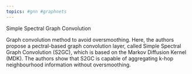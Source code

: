 ```yaml
---
topics: #gnn #graphnets 
---
```


Simple Spectral Graph Convolution

Graph convolution method to avoid oversmoothing. Here, the authors propose a pectral-based graph convolution layer, called Simple Spectral Graph Convolution (S2GC), which is based on the Markov Diffusion Kernel (MDK). The authors show that S2GC is capable of aggregating k-hop neighbourhood information without oversmoothing.

